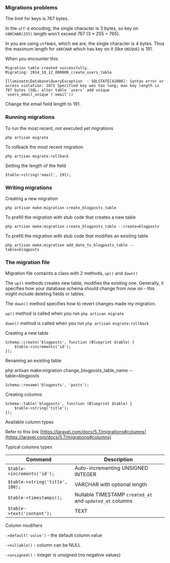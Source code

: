 ### Migrations problems

The limit for keys is 767 bytes.

In the `utf-8` encoding, the single character is 3 bytes, so key on `VARCHAR(255)` length won't exceed 767 (3 * 255 = 765).

In you are using `utf8mb4`, which we are, the single character is 4 bytes. Thus the maximum length for `VARCHAR` which has key on it (like `UNIQUE`) is 191.

When you encounter this:

```
Migration table created successfully.
Migrating: 2014_10_12_000000_create_users_table

Illuminate\Database\QueryException  : SQLSTATE[42000]: Syntax error or access violation: 1071 Specified key was too long; max key length is 767 bytes (SQL: alter table `users` add unique `users_email_unique`(`email`))
```

Change the email field length to 191.

### Running migrations

To run the most recent, not executed yet migrations

```
php artisan migrate
```

To rollback the most recent migration

```
php artisan migrate:rollback
```

Setting the length of the field

```
$table->string('email', 191);
```

### Writing migrations

Creating a new migration

```
php artisan make:migration create_blogposts_table
```

To prefill the migration with stub code that creates a new table

```
php artisan make:migration create_blogposts_table --create=blogposts
```

To prefill the migration with stub code that modifies an existing table


```
php artisan make:migration add_date_to_blogposts_table --table=blogposts
```

### The migration file

Migration file containts a class with 2 methods, `up()` and `down()`

The `up()` methods creates new table, modifies the existing one. Generally, it specifies how your database schema should change from now on - this might include deleting fields or tables.

The `down()` method specifies how to revert changes made my migration.

`up()` method is called when you run `php artisan migrate`

`down()` method is called when you run `php artisan migrate:rollback`

Creating a new table

```
Schema::create('blogposts', function (Blueprint $table) {
    $table->increments('id');
});
```

Renaming an existing table

php artisan make:migration change_blogposts_table_name --table=blogposts

```
Schema::rename('blogposts', 'posts');

```

Creating columns

```
Schema::table('blogposts', function (Blueprint $table) {
    $table->string('title');
});
```

Available column types

Refer to this link [https://laravel.com/docs/5.7/migrations#columns](https://laravel.com/docs/5.7/migrations#columns)

Typical columns types

| Command                           | Description                                              |
| --------                          |-------------                                             |
| `$table->increments('id');`       | Auto-incrementing UNSIGNED INTEGER                       |
| `$table->string('title', 100);`   | VARCHAR with optional length                             |
| `$table->timestamps();`           | Nullable TIMESTAMP `created_at` and `updated_at` columns |
| `$table->text('content');`        | TEXT                                                     |

Column modifiers

`->default('value')` - the default column value

`->nullable()` - column can be NULL

`->unsigned()` - integer is unsigned (no negative values)
